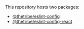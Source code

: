 This repository hosts two packages:
- [@thetribe/eslint-config](packages/eslint-config/README.md)
- [@thetribe/eslint-config-react](packages/eslint-config-react/README.md)
